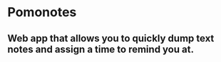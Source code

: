# Pomonotes

## Web app that allows you to quickly dump text notes and assign a time to remind you at. 
